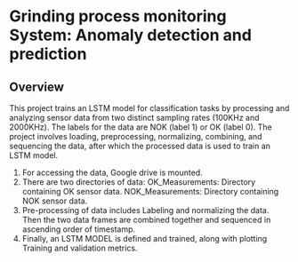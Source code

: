 # Grinding process monitoring System: Anomaly detection and prediction

## Overview

This project trains an LSTM model for classification tasks by processing and analyzing sensor data from two distinct sampling rates (100KHz and 2000KHz). The labels for the data are NOK (label 1) or OK (label 0). The project involves loading, preprocessing, normalizing, combining, and sequencing the data, after which the processed data is used to train an LSTM model.
1. For accessing the data, Google drive is mounted.
2. There are two directories of data: 
OK_Measurements: Directory containing OK sensor data.
NOK_Measurements: Directory containing NOK sensor data.
3. Pre-processing of data includes Labeling and normalizing the data. Then the two data frames are combined together and sequenced in ascending order of timestamp.
4. Finally, an LSTM MODEL is defined and trained, along with plotting Training and validation metrics.
